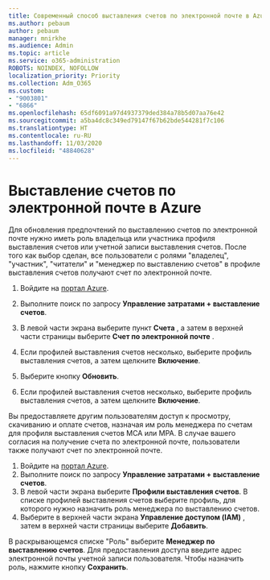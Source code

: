 ```yaml
---
title: Современный способ выставления счетов по электронной почте в Azure
ms.author: pebaum
author: pebaum
manager: mnirkhe
ms.audience: Admin
ms.topic: article
ms.service: o365-administration
ROBOTS: NOINDEX, NOFOLLOW
localization_priority: Priority
ms.collection: Adm_O365
ms.custom:
- "9003801"
- "6866"
ms.openlocfilehash: 65df6091a97d4937379ded384a78b5d07aa76e42
ms.sourcegitcommit: a5ba4dc8c349ed79147f67b62bde544281f7c106
ms.translationtype: HT
ms.contentlocale: ru-RU
ms.lasthandoff: 11/03/2020
ms.locfileid: "48840628"
---
```

# <a name="email-invoicing-in-azure"></a>Выставление счетов по электронной почте в Azure

Для обновления предпочтений по выставлению счетов по электронной почте нужно иметь роль владельца или участника профиля выставления счетов или учетной записи выставления счетов. После того как выбор сделан, все пользователи с ролями "владелец", "участник", "читатели" и "менеджер по выставлению счетов" в профиле выставления счетов получают счет по электронной почте.

1. Войдите на [портал Azure](https://portal.azure.com/).
2. Выполните поиск по запросу **Управление затратами + выставление счетов**.
3. В левой части экрана выберите пункт **Счета** , а затем в верхней части страницы выберите **Счет по электронной почте** .
4. Если профилей выставления счетов несколько, выберите профиль выставления счетов, а затем щелкните **Включение**.

5. Выберите кнопку **Обновить**.
6. Если профилей выставления счетов несколько, выберите профиль выставления счетов, а затем щелкните **Включение**.

Вы предоставляете другим пользователям доступ к просмотру, скачиванию и оплате счетов, назначая им роль менеджера по счетам для профиля выставления счетов MCA или МРА. В случае вашего согласия на получение счета по электронной почте, пользователи также получают счет по электронной почте.

1. Войдите на [портал Azure](https://portal.azure.com/).
2. Выполните поиск по запросу **Управление затратами + выставление счетов**.
3. В левой части экрана выберите **Профили выставления счетов**. В списке профилей выставления счетов выберите профиль, для которого нужно назначить роль менеджера по выставлению счетов.
4. Выберите в верхней части экрана **Управление доступом (IAM)** , затем в верхней части страницы выберите **Добавить**.

В раскрывающемся списке "Роль" выберите **Менеджер по выставлению счетов**. Для предоставления доступа введите адрес электронной почты учетной записи пользователя. Чтобы назначить роль, нажмите кнопку **Сохранить**.
